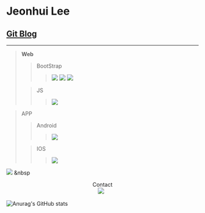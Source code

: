 Jeonhui Lee
============
[Git Blog](https://Jeonhui.github.io)
------------
***

>**Web**
>>BootStrap
>>><img src="https://img.shields.io/badge/HTML5-E34F26?style=flat-square&logo=HTML5&logoColor=white"/></a>
>>><img src="https://img.shields.io/badge/CSS3-1572B6?style=flat-square&logo=CSS3&logoColor=white"/></a>
>>><img src="https://img.shields.io/badge/JavaScript-F7DF1E?style=flat-square&logo=JavaScript&logoColor=white"/></a>
>
>>JS
>>><img src="https://img.shields.io/badge/Node.js-339933?style=flat-square&logo=Node.js&logoColor=white"/></a>

>APP
>>Android
>>><img src="https://img.shields.io/badge/Android-3DDC84?style=flat-square&logo=Android&logoColor=white"/></a>
>
>>IOS
>>><img src="https://img.shields.io/badge/Swift-F05138?style=flat-square&logo=Swift&logoColor=white"/></a>

<img src="https://img.shields.io/badge/c++-00599C?style=flat-square&logo=c%2B%2B&logoColor=white"/></a> &nbsp

<p align="center">
 Contact
 <br>
 <img src="https://img.shields.io/badge/Gmail-EA4335?style=flat-square&logo=l06094@gmail.com&logoColor=white"/></a> &nbsp
 
  
![Anurag's GitHub stats](https://github-readme-stats.vercel.app/api?username=Jeonhui&show_icons=true&theme=apprentice)



